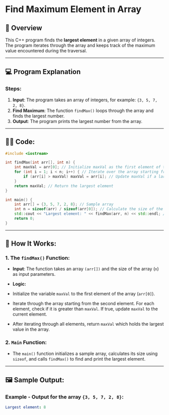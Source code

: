 # Find Maximum Element in Array

## 📝 **Overview**

This C++ program finds the **largest element** in a given array of integers. The program iterates through the array and keeps track of the maximum value encountered during the traversal.

---

## 💻 **Program Explanation**

### **Steps**:
1. **Input**: The program takes an array of integers, for example: `{3, 5, 7, 2, 8}`.
2. **Find Maximum**: The function `findMax()` loops through the array and finds the largest number.
3. **Output**: The program prints the largest number from the array.

---

## 🧑‍💻 **Code**:

```cpp
#include <iostream>

int findMax(int arr[], int n) {
    int maxVal = arr[0]; // Initialize maxVal as the first element of the array
    for (int i = 1; i < n; i++) { // Iterate over the array starting from the second element
        if (arr[i] > maxVal) maxVal = arr[i]; // Update maxVal if a larger element is found
    }
    return maxVal; // Return the largest element
}

int main() {
    int arr[] = {3, 5, 7, 2, 8}; // Sample array
    int n = sizeof(arr) / sizeof(arr[0]); // Calculate the size of the array
    std::cout << "Largest element: " << findMax(arr, n) << std::endl; // Print the largest element
    return 0;
}
```

---
## 🚀 How It Works:
### 1. The `findMax()` Function:
- **Input**: The function takes an array `(arr[])` and the size of the array (`n`) as input parameters.

- **Logic:**

- Initialize the variable `maxVal` to the first element of the array (`arr[0]`).

- Iterate through the array starting from the second element. For each element, check if it is greater than `maxVal`. If true, update `maxVal` to the current element.

- After iterating through all elements, return `maxVal` which holds the largest value in the array.

### 2. `Main` Function:
- The `main()` function initializes a sample array, calculates its size using `sizeof`, and calls `findMax()` to find and print the largest element.

---
## 🖼️ Sample Output:
### Example - Output for the array `{3, 5, 7, 2, 8}`:
```yaml
Largest element: 8
```
